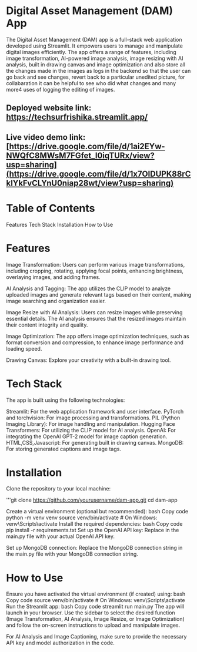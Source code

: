 # Digital Asset Management (DAM) App
The Digital Asset Management (DAM) app is a full-stack web application developed using Streamlit. It empowers users to manage and manipulate digital images efficiently. The app offers a range of features, including image transformation, AI-powered image analysis, image resizing with AI analysis, built in drawing canvas and image optimization and also store all the changes made in the images as logs in the backend so that the user can go back and see changes, revert back to a particular unedited picture, for collabaration it can be helpful to see who did what changes and many more4 uses of logging the editing of images.

## Deployed website link: https://techsurfrishika.streamlit.app/
## Live video demo link: [https://drive.google.com/file/d/1ai2EYw-NWQfC8MWsM7FGfet_l0iqTURx/view?usp=sharing](https://drive.google.com/file/d/1x7OlDUPK88rCkIYkFvCLYnU0niap28wt/view?usp=sharing)

# Table of Contents

 Features
 Tech Stack
 Installation
 How to Use

# Features
Image Transformation: Users can perform various image transformations, including cropping, rotating, applying focal points, enhancing brightness, overlaying images, and adding frames.

AI Analysis and Tagging: The app utilizes the CLIP model to analyze uploaded images and generate relevant tags based on their content, making image searching and organization easier.

Image Resize with AI Analysis: Users can resize images while preserving essential details. The AI analysis ensures that the resized images maintain their content integrity and quality.

Image Optimization: The app offers image optimization techniques, such as format conversion and compression, to enhance image performance and loading speed.

Drawing Canvas: Explore your creativity with a built-in drawing tool.

# Tech Stack
The app is built using the following technologies:

Streamlit: For the web application framework and user interface.
PyTorch and torchvision: For image processing and transformations.
PIL (Python Imaging Library): For image handling and manipulation.
Hugging Face Transformers: For utilizing the CLIP model for AI analysis.
OpenAI: For integrating the OpenAI GPT-2 model for image caption generation.
HTML,CSS,Javascript: For generating built in drawing canvas.
MongoDB: For storing generated captions and image tags.

# Installation
Clone the repository to your local machine:

'''git clone https://github.com/yourusername/dam-app.git
cd dam-app

Create a virtual environment (optional but recommended):
bash
Copy code
python -m venv venv
source venv/bin/activate   # On Windows: venv\Scripts\activate
Install the required dependencies:
bash
Copy code
pip install -r requirements.txt
Set up the OpenAI API key:
Replace <APIKEY> in the main.py file with your actual OpenAI API key.

Set up MongoDB connection:
Replace the MongoDB connection string in the main.py file with your MongoDB connection string.

# How to Use
Ensure you have activated the virtual environment (if created) using:
bash
Copy code
source venv/bin/activate   # On Windows: venv\Scripts\activate
Run the Streamlit app:
bash
Copy code
streamlit run main.py
The app will launch in your browser. Use the sidebar to select the desired function (Image Transformation, AI Analysis, Image Resize, or Image Optimization) and follow the on-screen instructions to upload and manipulate images.

For AI Analysis and Image Captioning, make sure to provide the necessary API key and model authorization in the code.
